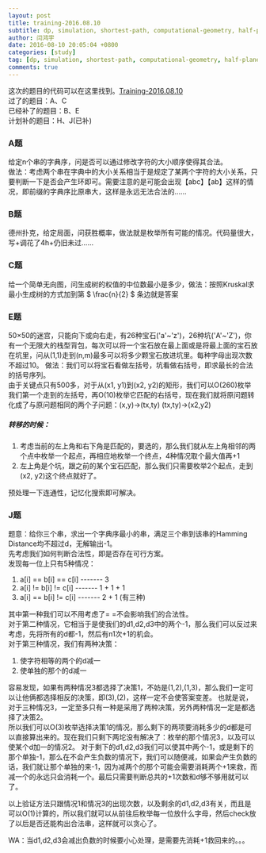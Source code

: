 ```yaml
---
layout: post
title: training-2016.08.10
subtitle: dp, simulation, shortest-path, computational-geometry, half-plane-intersection, string
author: 闫鸿宇
date: 2016-08-10 20:05:04 +0800
categories: [study]
tag: [dp, simulation, shortest-path, computational-geometry, half-plane-intersection, string]
comments: true
---
```


这次的题目的代码可以在这里找到。[Training-2016.08.10](https://github.com/New-bottle/training/tree/master/2016summer/160810)  
过了的题目：A、C  
已经补了的题目：B、E  
计划补的题目：H、J(已补)  

### A题
  给定n个串的字典序，问是否可以通过修改字符的大小顺序使得其合法。  
  做法：考虑两个串在字典中的大小关系相当于是规定了某两个字符的大小关系，只要判断一下是否会产生环即可。需要注意的是可能会出现【abc】【ab】这样的情况，即前缀的字典序比原串大，这样是永远无法合法的……

### B题
  德州扑克，给定局面，问获胜概率，做法就是枚举所有可能的情况。代码量很大，写+调花了4h+仍旧未过……

### C题
  给一个简单无向图，问生成树的权值的中位数最小是多少，做法：按照Kruskal求最小生成树的方式加到第 $ \frac{n}{2} $ 条边就是答案

### E题
  50×50的迷宫，只能向下或向右走，有26种宝石('a'~'z')，26种坑('A'~'Z')，你有一个无限大的栈型背包，每次可以将一个宝石放在最上面或是将最上面的宝石放在坑里，问从(1,1)走到(n,m)最多可以将多少颗宝石放进坑里。每种字母出现次数不超过10。
  做法：我们可以将宝石看做左括号，坑看做右括号，即求最长的合法的括号序列。  
  由于关键点只有500多，对于从(x1, y1)到(x2, y2)的矩形，我们可以O(260)枚举我们第一个走到的左括号，再O(10)枚举它匹配的右括号，现在我们就将原问题转化成了与原问题相同的两个子问题：(x,y)->(tx,ty) (tx,ty)->(x2,y2)  

#####  转移的时候：  
  1. 考虑当前的左上角和右下角是匹配的，要选的，那么我们就从左上角相邻的两个点中枚举一个起点，再相应地枚举一个终点，4种情况取个最大值再+1  
  2. 左上角是个坑，跟之前的某个宝石匹配，那么我们只需要枚举2个起点，走到(x2, y2)这个终点就好了。  


  预处理一下连通性，记忆化搜索即可解决。

### J题  
  题意：给你三个串，求出一个字典序最小的串，满足三个串到该串的Hamming Distance均不超过d，无解输出-1。  
  先考虑我们如何判断合法性，即是否存在可行方案。  
  发现每一位上只有5种情况：  

  1. a[i] == b[i] == c[i] ------- 3
  2. a[i] != b[i] != c[i] ------- 1 + 1 + 1
  3. a[i] == b[i] != c[i] ------- 2 + 1 (有三种)

  其中第一种我们可以不用考虑了= =不会影响我们的合法性。  
  对于第二种情况，它相当于是使我们的d1,d2,d3中的两个-1，那么我们可以反过来考虑，先将所有的d都-1，然后有n1次+1的机会。  
  对于第三种情况，我们有两种决策：

  1. 使字符相等的两个的d减一
  2. 使单独的那个的d减一

  容易发现，如果有两种情况3都选择了决策1，不妨是(1,2),(1,3)，那么我们一定可以让他俩都选择相反的决策，即(3),(2)，这样一定不会使答案变差。
  也就是说，对于三种情况3，一定至多只有一种是采用了两种决策，另外两种情况一定是都选择了决策2。  
  所以我们可以O(3)枚举选择决策1的情况，那么剩下的两项要消耗多少的d都是可以直接算出来的。现在我们只剩下两坨没有解决了：枚举的那个情况3，以及可以使某个d加一的情况2。
  对于剩下的d1,d2,d3我们可以使其中两个-1，或是剩下的那个单独-1，那么在不会产生负数的情况下，我们可以随便减，如果会产生负数的话，我们就让那个单独的来-1，因为减两个的那个可能会需要消耗两个+1来救，而减一个的永远只会消耗一个。最后只需要判断总共的+1次数和d够不够用就可以了。

  以上验证方法只跟情况1和情况3的出现次数，以及剩余的d1,d2,d3有关，而且是可以O(1)计算的，所以我们就可以从前往后枚举每一位放什么字母，然后check放了以后是否还能构出合法串，这样就可以贪心了。

  WA：当d1,d2,d3会减出负数的时候要小心处理，是需要先消耗+1救回来的。。。
